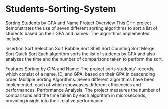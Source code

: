 # Students-Sorting-System

Sorting Students by GPA and Name
Project Overview
This C++ project demonstrates the use of seven different sorting algorithms to sort a list of students based on their GPA and names. The algorithms implemented include:

Insertion Sort
Selection Sort
Bubble Sort
Shell Sort
Counting Sort
Merge Sort
Quick Sort
Each algorithm sorts the list of students by GPA and also analyzes the time and the number of comparisons taken to perform the sort.

Features
Sorting by GPA and Name: The project sorts students' records, which consist of a name, ID, and GPA, based on their GPA in descending order.
Multiple Sorting Algorithms: Seven different algorithms have been implemented, each of which showcases different efficiencies and performances.
Performance Analysis: The project measures the number of comparisons and the time taken by each algorithm in microseconds, providing insight into their relative performance.
